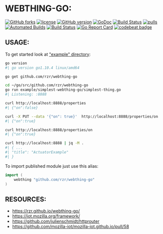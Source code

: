 # WEBTHING-GO: #

[![GitHub forks](
https://img.shields.io/github/forks/rzr/webthing-go.svg?style=social&label=Fork&maxAge=2592000
)](
https://GitHub.com/rzr/webthing-go/network/
)
[![license](
https://img.shields.io/badge/license-MPL--2.0-blue.svg
)](LICENSE)
[![GitHub version](
https://badge.fury.io/gh/rzr%2Fwebthing-go.svg
)](
http://badge.fury.io/gh/rzr%2Fwebthing-go
)
[![GoDoc](
https://godoc.org/github.com/rzr/webthing-go?status.svg
)](
http://godoc.org/github.com/rzr/webthing-go
)
[![Build Status](
https://travis-ci.org/rzr/webthing-go.svg?branch=master
)](
https://travis-ci.org/rzr/webthing-go
)
[![pulls](
https://img.shields.io/docker/pulls/rzrfreefr/webthing-go.svg
)](
https://cloud.docker.com/repository/docker/rzrfreefr/webthing-go
)
[![Automated Builds](
https://img.shields.io/docker/cloud/automated/rzrfreefr/webthing-go.svg
)](
https://cloud.docker.com/repository/docker/rzrfreefr/webthing-go/timeline
)
[![Build Status](
https://img.shields.io/docker/cloud/build/rzrfreefr/webthing-go.svg
)](
https://cloud.docker.com/repository/docker/rzrfreefr/webthing-go/builds
)
[![Go Report Card](
https://goreportcard.com/badge/github.com/rzr/webthing-go
)](
https://goreportcard.com/report/github.com/rzr/webthing-go
)
[![codebeat badge](
https://codebeat.co/badges/f6061081-0f1b-4791-9bef-b439eb379cbc
)](
https://codebeat.co/projects/github-com-rzr-webthing-go-master
)


## USAGE: ##

To get started look at ["example" directory](./example):

```sh
go version
#| go version go1.10.4 linux/amd64

go get github.com/rzr/webthing-go

cd ~/go/src/github.com/rzr/webthing-go
go run example/simplest-webthing-go/simplest-thing.go
#| Listening: :8888

curl http://localhost:8888/properties
#| {"on":false}

curl -X PUT --data '{"on": true}'  http://localhost:8888/properties/on
#| {"on":true}

curl http://localhost:8888/properties/on
#| {"on":true}

curl http://localhost:8888 | jq -M .
#| { ...
#| "title": "ActuatorExample"
#| }
```


To import published module just use this alias:

```go
import (
	webthing "github.com/rzr/webthing-go"
)
```


## RESOURCES: ##

* <https://rzr.github.io/webthing-go/>
* <https://iot.mozilla.org/framework/>
* <https://github.com/julienschmidt/httprouter>
* <https://github.com/mozilla-iot/mozilla-iot.github.io/pull/58>
